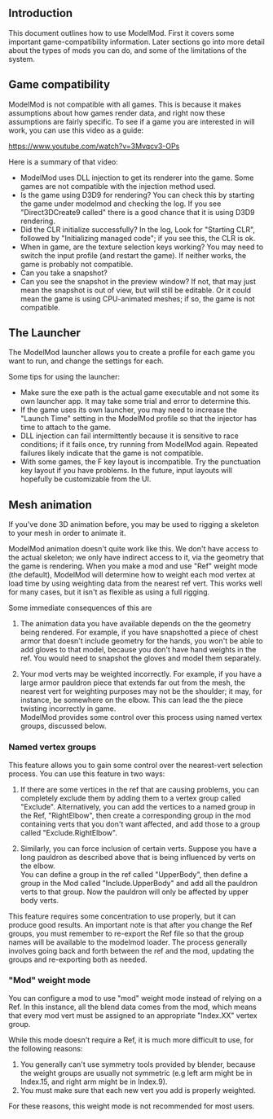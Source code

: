## Introduction

This document outlines how to use ModelMod.  First it covers some
important game-compatibility information.  Later sections go into more detail
about the types of mods you can do, and some of the limitations of the system.

## Game compatibility

ModelMod is not compatible with all games.  This is because it makes
assumptions about how games render data, and right now these assumptions
are fairly specific.  To see if a game you are interested in will work, you can use this video as a guide:

https://www.youtube.com/watch?v=3Mvqcv3-OPs

Here is a summary of that video:
* ModelMod uses DLL injection to get its renderer into the game.  Some games
are not compatible with the injection method used.  
* Is the game using D3D9 for rendering?  You can check this by starting the game under modelmod and checking the log.  If you see "Direct3DCreate9 called"
there is a good chance that it is using D3D9 rendering.
* Did the CLR initialize successfully?  In the log, Look for "Starting CLR",
followed by "Initializing managed code"; if you see this, the CLR is ok.
* When in game, are the texture selection keys working?  You may need to switch the input profile (and restart the game).  If neither works, the game is
probably not compatible.
* Can you take a snapshot?  
* Can you see the snapshot in the preview window?  If not, that may just mean the snapshot is out of view, but will still be editable.  Or it could mean the game is using CPU-animated meshes; if so, the game is not compatible.  

## The Launcher

The ModelMod launcher allows you to create a profile for each game you
want to run, and change the settings for each.

Some tips for using the launcher:

* Make sure the exe path is the actual game
executable and not some its own launcher app.  It may take some
trial and error to determine this.  
* If the game uses its own launcher, you may need to
increase the "Launch Time" setting in the ModelMod profile so that
the injector has time to attach to the game.
* DLL injection can fail intermittently because it is sensitive to race conditions;
if it fails once, try running from ModelMod again. Repeated failures likely
indicate that the game is not compatible.
* With some games, the F key layout is incompatible.  Try the punctuation key
layout if you have problems.  In the future, input layouts will hopefully
be customizable from the UI.

## Mesh animation

If you've done 3D animation before, you may be used to rigging a skeleton
to your mesh in order to animate it.

ModelMod animation doesn't quite work like this.  We don't have access to the
actual skeleton; we only have indirect access to it, via the geometry that the
game is rendering.  When you make a mod and use "Ref" weight mode
(the default), ModelMod will determine how to weight each mod vertex at load
time by using weighting data from the nearest ref vert.  This works well for
many cases, but it isn't as flexible as using a full rigging.  

Some immediate consequences of this are

1) The animation data you have available depends on the the geometry being
rendered.  For example, if you have snapshotted a piece of chest armor that
doesn't include
geometry for the hands, you won't be able to add gloves to that model, because
you don't have hand weights in the ref.  You would need to snapshot the gloves
and model them separately.

2) Your mod verts may be weighted incorrectly.  For example, if you have a large
armor pauldron piece that extends far out from the mesh, the nearest vert for
weighting purposes may not be the shoulder; it may, for instance, be somewhere
on the elbow.  This can lead the the piece twisting incorrectly in game.  
ModelMod provides some control over this process using named vertex groups,
discussed below.

### Named vertex groups

This feature allows you to gain some control over the nearest-vert selection
process.  You can use this feature in two ways:

1) If there are some vertices in the ref that are causing problems, you can
completely exclude them by adding them to a vertex group called "Exclude".
Alternatively, you can add the vertices to a named group in the Ref, "RightElbow",
then create a corresponding group in the mod containing verts that you don't
want affected, and add those to a group called "Exclude.RightElbow".

2) Similarly, you can force inclusion of certain verts.  Suppose you have a long
pauldron as described above that is being influenced by verts on the elbow.  
You can define a group in the ref called "UpperBody", then define
a group in the Mod called "Include.UpperBody" and add all the pauldron verts
to that group.  Now the pauldron will only be affected by upper body verts.

This feature requires some concentration to use properly, but it can produce
good results.  An important note is that after you change the Ref groups,
you must remember to re-export the Ref file so that the group names will be
available to the modelmod loader.  The process generally involves going back
and forth between the ref and the mod, updating the groups and re-exporting
both as needed.

### "Mod" weight mode

You can configure a mod to use "mod" weight mode instead of relying on a Ref.
In this instance, all the blend data comes from the mod, which means that every
mod vert must be assigned to an appropriate "Index.XX" vertex group.

While this mode doesn't require a Ref, it is much more difficult to use, for
the following reasons:
1) You generally can't use symmetry tools provided by blender, because the
weight groups are usually not symmetric (e.g left arm might be in Index.15, and
right arm might be in Index.9).
2) You must make sure that each new vert you add is properly weighted.

For these reasons, this weight mode is not recommended for most users.

